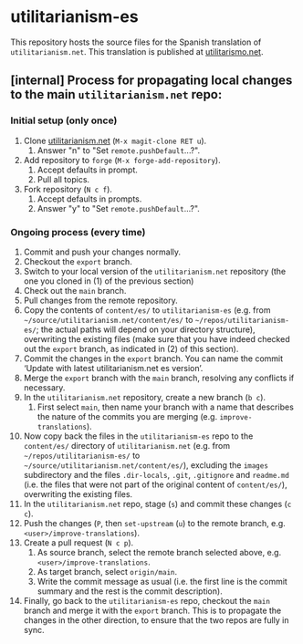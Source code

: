 # utilitarianism-es

This repository hosts the source files for the Spanish translation of `utilitarianism.net`. This translation is published at [utilitarismo.net](https://utilitarismo.net/).

## [internal] Process for propagating local changes to the main `utilitarianism.net` repo:

### Initial setup (only once)

1. Clone [utilitarianism.net](https://github.com/whyboris/utilitarianism.net) (`M-x magit-clone RET u`).
    1. Answer "n" to "Set `remote.pushDefault`...?".
2. Add repository to `forge` (`M-x forge-add-repository`).
    1. Accept defaults in prompt.
    2. Pull all topics.
3. Fork repository (`N c f`).
    1. Accept defaults in prompts.
    2. Answer "y" to "Set `remote.pushDefault`...?".
  
### Ongoing process (every time)

1. Commit and push your changes normally.
2. Checkout the `export` branch.
3. Switch to your local version of the `utilitarianism.net` repository (the one you cloned in (1) of the previous section)
4. Check out the `main` branch.
5. Pull changes from the remote repository.
6. Copy the contents of `content/es/` to `utilitarianism-es` (e.g. from `~/source/utilitarianism.net/content/es/` to `~/repos/utilitarianism-es/`; the actual paths will depend on your directory structure), overwriting the existing files (make sure that you have indeed checked out the `export` branch, as indicated in (2) of this section).
7. Commit the changes in the `export` branch. You can name the commit ‘Update with latest utilitarianism.net es version’.
8. Merge the `export` branch with the `main` branch, resolving any conflicts if necessary.
9. In the `utilitarianism.net` repository, create a new branch (`b c`).
    1. First select `main`, then name your branch with a name that describes the nature of the commits you are merging (e.g. `improve-translations`).
10. Now copy back the files in the `utilitarianism-es` repo to the `content/es/` directory of `utilitarianism.net` (e.g. from `~/repos/utilitarianism-es/` to `~/source/utilitarianism.net/content/es/`), excluding the `images` subdirectory and the files `.dir-locals`, `.git`, `.gitignore` and `readme.md` (i.e. the files that were not part of the original content of `content/es/`), overwriting the existing files.
11. In the `utilitarianism.net` repo, stage (`s`) and commit these changes (`c c`).
12. Push the changes (`P`, then `set-upstream` (`u`) to the remote branch, e.g. `<user>/improve-translations`).
13. Create a pull request (`N c p`).
    1. As source branch, select the remote branch selected above, e.g. `<user>/improve-translations`.
    2. As target branch, select `origin/main`.
    3. Write the commit message as usual (i.e. the first line is the commit summary and the rest is the commit description).
14. Finally, go back to the `utilitarianism-es` repo, checkout the `main` branch and merge it with the `export` branch. This is to propagate the changes in the other direction, to ensure that the two repos are fully in sync.


<!-- Local Variables: -->
<!-- jinx-languages: "en" -->
<!-- flycheck-languagetool-language: "en" -->
<!-- End: -->
